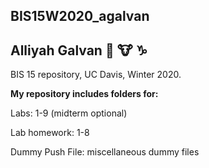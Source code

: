 ## BIS15W2020_agalvan
## Alliyah Galvan :sunflower: :cow: :capricorn:

BIS 15 repository, UC Davis, Winter 2020.

**My repository includes folders for:**
  
 Labs: 1-9 (midterm optional)
  
 Lab homework: 1-8

 Dummy Push File: miscellaneous dummy files
